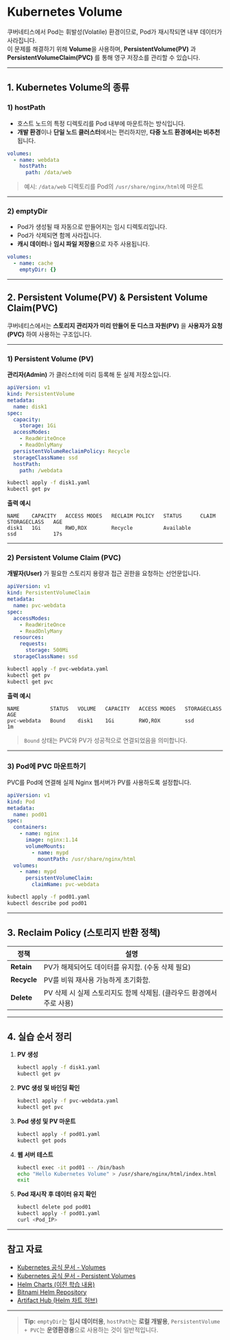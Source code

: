 # Kubernetes Volume

쿠버네티스에서 Pod는 휘발성(Volatile) 환경이므로, Pod가 재시작되면 내부 데이터가 사라집니다.  
이 문제를 해결하기 위해 **Volume**을 사용하며, **PersistentVolume(PV)** 과 **PersistentVolumeClaim(PVC)** 를 통해 영구 저장소를 관리할 수 있습니다.

---

## 1. Kubernetes Volume의 종류

### 1) hostPath
- 호스트 노드의 특정 디렉토리를 Pod 내부에 마운트하는 방식입니다.
- **개발 환경**이나 **단일 노드 클러스터**에서는 편리하지만, **다중 노드 환경에서는 비추천**됩니다.

```yaml
volumes:
  - name: webdata
    hostPath:
      path: /data/web
````

>  예시: `/data/web` 디렉토리를 Pod의 `/usr/share/nginx/html`에 마운트

---

### 2) emptyDir

* Pod가 생성될 때 자동으로 만들어지는 임시 디렉토리입니다.
* Pod가 삭제되면 함께 사라집니다.
* **캐시 데이터**나 **임시 파일 저장용**으로 자주 사용됩니다.

```yaml
volumes:
  - name: cache
    emptyDir: {}
```

---

## 2. Persistent Volume(PV) & Persistent Volume Claim(PVC)

쿠버네티스에서는 **스토리지 관리자가 미리 만들어 둔 디스크 자원(PV)** 을
**사용자가 요청(PVC)** 하여 사용하는 구조입니다.

---

### 1) Persistent Volume (PV)

**관리자(Admin)** 가 클러스터에 미리 등록해 둔 실제 저장소입니다.

```yaml
apiVersion: v1
kind: PersistentVolume
metadata:
  name: disk1
spec:
  capacity:
    storage: 1Gi
  accessModes:
    - ReadWriteOnce
    - ReadOnlyMany
  persistentVolumeReclaimPolicy: Recycle
  storageClassName: ssd
  hostPath:
    path: /webdata
```

```bash
kubectl apply -f disk1.yaml
kubectl get pv
```

**출력 예시**

```
NAME    CAPACITY   ACCESS MODES   RECLAIM POLICY   STATUS      CLAIM   STORAGECLASS   AGE
disk1   1Gi        RWO,ROX        Recycle          Available           ssd            17s
```

---

### 2) Persistent Volume Claim (PVC)

**개발자(User)** 가 필요한 스토리지 용량과 접근 권한을 요청하는 선언문입니다.

```yaml
apiVersion: v1
kind: PersistentVolumeClaim
metadata:
  name: pvc-webdata
spec:
  accessModes:
    - ReadWriteOnce
    - ReadOnlyMany
  resources:
    requests:
      storage: 500Mi
  storageClassName: ssd
```

```bash
kubectl apply -f pvc-webdata.yaml
kubectl get pv
kubectl get pvc
```

**출력 예시**

```
NAME          STATUS   VOLUME   CAPACITY   ACCESS MODES   STORAGECLASS   AGE
pvc-webdata   Bound    disk1    1Gi        RWO,ROX        ssd            1m
```

>  `Bound` 상태는 PVC와 PV가 성공적으로 연결되었음을 의미합니다.

---

### 3) Pod에 PVC 마운트하기

PVC를 Pod에 연결해 실제 Nginx 웹서버가 PV를 사용하도록 설정합니다.

```yaml
apiVersion: v1
kind: Pod
metadata:
  name: pod01
spec:
  containers:
    - name: nginx
      image: nginx:1.14
      volumeMounts:
        - name: mypd
          mountPath: /usr/share/nginx/html
  volumes:
    - name: mypd
      persistentVolumeClaim:
        claimName: pvc-webdata
```

```bash
kubectl apply -f pod01.yaml
kubectl describe pod pod01
```

---

## 3. Reclaim Policy (스토리지 반환 정책)

| 정책          | 설명                                         |
| ----------- | ------------------------------------------ |
| **Retain**  | PV가 해제되어도 데이터를 유지함. (수동 삭제 필요)             |
| **Recycle** | PV를 비워 재사용 가능하게 초기화함.                      |
| **Delete**  | PV 삭제 시 실제 스토리지도 함께 삭제됨. (클라우드 환경에서 주로 사용) |

---

## 4. 실습 순서 정리

1. **PV 생성**

   ```bash
   kubectl apply -f disk1.yaml
   kubectl get pv
   ```

2. **PVC 생성 및 바인딩 확인**

   ```bash
   kubectl apply -f pvc-webdata.yaml
   kubectl get pvc
   ```

3. **Pod 생성 및 PV 마운트**

   ```bash
   kubectl apply -f pod01.yaml
   kubectl get pods
   ```

4. **웹 서버 테스트**

   ```bash
   kubectl exec -it pod01 -- /bin/bash
   echo "Hello Kubernetes Volume" > /usr/share/nginx/html/index.html
   exit
   ```

5. **Pod 재시작 후 데이터 유지 확인**

   ```bash
   kubectl delete pod pod01
   kubectl apply -f pod01.yaml
   curl <Pod_IP>
   ```

---

## 참고 자료

* [Kubernetes 공식 문서 - Volumes](https://kubernetes.io/docs/concepts/storage/volumes/)
* [Kubernetes 공식 문서 - Persistent Volumes](https://kubernetes.io/docs/concepts/storage/persistent-volumes/)
* [Helm Charts (이전 학습 내용)](https://helm.sh/)
* [Bitnami Helm Repository](https://bitnami.com/stacks/helm)
* [Artifact Hub (Helm 차트 허브)](https://artifacthub.io/)

---

> **Tip:**
> `emptyDir`는 **임시 데이터용**,
> `hostPath`는 **로컬 개발용**,
> `PersistentVolume + PVC`는 **운영환경용**으로 사용하는 것이 일반적입니다.

```
